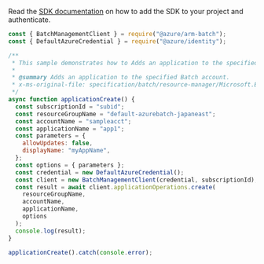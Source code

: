 Read the [SDK documentation](https://github.com/Azure/azure-sdk-for-js/blob/%40azure%2Farm-batch_7.1.0/sdk/batch/arm-batch/README.md) on how to add the SDK to your project and authenticate.

```javascript
const { BatchManagementClient } = require("@azure/arm-batch");
const { DefaultAzureCredential } = require("@azure/identity");

/**
 * This sample demonstrates how to Adds an application to the specified Batch account.
 *
 * @summary Adds an application to the specified Batch account.
 * x-ms-original-file: specification/batch/resource-manager/Microsoft.Batch/stable/2022-01-01/examples/ApplicationCreate.json
 */
async function applicationCreate() {
  const subscriptionId = "subid";
  const resourceGroupName = "default-azurebatch-japaneast";
  const accountName = "sampleacct";
  const applicationName = "app1";
  const parameters = {
    allowUpdates: false,
    displayName: "myAppName",
  };
  const options = { parameters };
  const credential = new DefaultAzureCredential();
  const client = new BatchManagementClient(credential, subscriptionId);
  const result = await client.applicationOperations.create(
    resourceGroupName,
    accountName,
    applicationName,
    options
  );
  console.log(result);
}

applicationCreate().catch(console.error);
```
